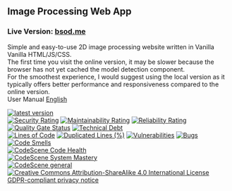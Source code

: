 ## Image Processing Web App
### Live Version: [bsod.me](https://bsod.me/)  
Simple and easy-to-use 2D image processing website written in Vanilla Vanilla HTML/JS/CSS.  
The first time you visit the online version, it may be slower because the browser has not yet cached the model detection component.  
For the smoothest experience, I would suggest using the local version as it typically offers better performance and responsiveness compared to the online version.  
User Manual [English](BSOD.me%20User%20Manual.pdf)  

[![latest version](https://img.shields.io/github/v/release/spacemiqote/spacemiqote.github.io?color=rgb%28143%2C%20252%2C%20158%29&style=flat-square)](https://github.com/spacemiqote/spacemiqote.github.io/releases/latest)  
[![Security Rating](https://sonarcloud.io/api/project_badges/measure?project=spacemiqote_spacemiqote.github.io&metric=security_rating)](https://sonarcloud.io/summary/new_code?id=spacemiqote_spacemiqote.github.io)
[![Maintainability Rating](https://sonarcloud.io/api/project_badges/measure?project=spacemiqote_spacemiqote.github.io&metric=sqale_rating)](https://sonarcloud.io/summary/new_code?id=spacemiqote_spacemiqote.github.io)
[![Reliability Rating](https://sonarcloud.io/api/project_badges/measure?project=spacemiqote_spacemiqote.github.io&metric=reliability_rating)](https://sonarcloud.io/summary/new_code?id=spacemiqote_spacemiqote.github.io)  
[![Quality Gate Status](https://sonarcloud.io/api/project_badges/measure?project=spacemiqote_spacemiqote.github.io&metric=alert_status)](https://sonarcloud.io/summary/new_code?id=spacemiqote_spacemiqote.github.io)
[![Technical Debt](https://sonarcloud.io/api/project_badges/measure?project=spacemiqote_spacemiqote.github.io&metric=sqale_index)](https://sonarcloud.io/summary/new_code?id=spacemiqote_spacemiqote.github.io)  
[![Lines of Code](https://sonarcloud.io/api/project_badges/measure?project=spacemiqote_spacemiqote.github.io&metric=ncloc)](https://sonarcloud.io/summary/new_code?id=spacemiqote_spacemiqote.github.io)
[![Duplicated Lines (%)](https://sonarcloud.io/api/project_badges/measure?project=spacemiqote_spacemiqote.github.io&metric=duplicated_lines_density)](https://sonarcloud.io/summary/new_code?id=spacemiqote_spacemiqote.github.io)
[![Vulnerabilities](https://sonarcloud.io/api/project_badges/measure?project=spacemiqote_spacemiqote.github.io&metric=vulnerabilities)](https://sonarcloud.io/summary/new_code?id=spacemiqote_spacemiqote.github.io)
[![Bugs](https://sonarcloud.io/api/project_badges/measure?project=spacemiqote_spacemiqote.github.io&metric=bugs)](https://sonarcloud.io/summary/new_code?id=spacemiqote_spacemiqote.github.io)
[![Code Smells](https://sonarcloud.io/api/project_badges/measure?project=spacemiqote_spacemiqote.github.io&metric=code_smells)](https://sonarcloud.io/summary/new_code?id=spacemiqote_spacemiqote.github.io)  
[![CodeScene Code Health](https://codescene.io/projects/40815/status-badges/code-health)](https://codescene.io/projects/40815)  
[![CodeScene System Mastery](https://codescene.io/projects/40815/status-badges/system-mastery)](https://codescene.io/projects/40815)  
[![CodeScene general](https://codescene.io/images/analyzed-by-codescene-badge.svg)](https://codescene.io/projects/40815)  
[![Creative Commons Attribution-ShareAlike 4.0 International License](https://img.shields.io/github/license/spacemiqote/spacemiqote.github.io?color=rgb%28143%2C%20252%2C%20158%29&style=flat-square)](http://creativecommons.org/licenses/by-sa/4.0/)  
[GDPR-compliant privacy notice ](https://bsod.me/Privacy-Policy.pdf)
